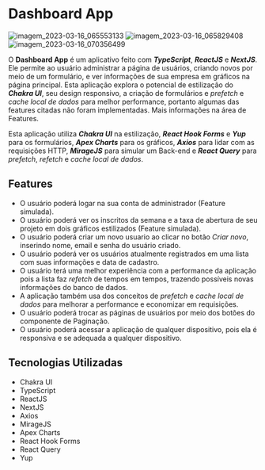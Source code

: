 # Dashboard App

![imagem_2023-03-16_065553133](https://user-images.githubusercontent.com/97895946/225583743-fb3467bf-b89c-4c85-a584-edd0b65986d5.png) ![imagem_2023-03-16_065829408](https://user-images.githubusercontent.com/97895946/225583734-a91de531-550f-492e-9fcb-aa8535c8280c.png)
![imagem_2023-03-16_070356499](https://user-images.githubusercontent.com/97895946/225583740-e1a207be-a0a2-4a23-97c4-b568ebcb6108.png)

O **Dashboard App** é um aplicativo feito com **_TypeScript_**, **_ReactJS_** e **_NextJS_**. Ele permite ao usuário administrar a página de usuários, criando novos por meio de um formulário, e ver informações de sua empresa em gráficos na página principal. Esta aplicação explora o potencial de estilização do **_Chakra UI_**, seu design responsivo, a criação de formulários e _prefetch_ e _cache local de dados_ para melhor performance, portanto algumas das features citadas não foram implementadas. Mais informações na área de Features.

Esta aplicação utiliza **_Chakra UI_** na estilização, **_React Hook Forms_** e **_Yup_** para os formulários, **_Apex Charts_** para os gráficos, **_Axios_** para lidar com as requisições HTTP, **_MirageJS_** para simular um Back-end e **_React Query_** para _prefetch_, _refetch_ e _cache local de dados_.

## Features

- O usuário poderá logar na sua conta de administrador (Feature simulada).
- O usuário poderá ver os inscritos da semana e a taxa de abertura de seu projeto em dois gráficos estilizados (Feature simulada).
- O usuário poderá criar um novo usuario ao clicar no botão _Criar novo_, inserindo nome, email e senha do usuário criado.
- O usuário poderá ver os usuários atualmente registrados em uma lista com suas informações e data de cadastro.
- O usuário terá uma melhor experiência com a performance da aplicação pois a lista faz _refetch_ de tempos em tempos, trazendo possíveis novas informações do banco de dados.
- A aplicação também usa dos conceitos de _prefetch_ e _cache local de dados_ para melhorar a performance e economizar em requisições.
- O usuário poderá trocar as páginas de usuários por meio dos botões do componente de Paginação.
- O usuário poderá acessar a aplicação de qualquer dispositivo, pois ela é responsiva e se adequada a qualquer dispositivo.

## Tecnologias Utilizadas

- Chakra UI
- TypeScript
- ReactJS
- NextJS
- Axios
- MirageJS
- Apex Charts
- React Hook Forms
- React Query
- Yup
